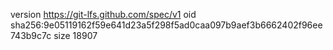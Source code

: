 version https://git-lfs.github.com/spec/v1
oid sha256:9e05119162f59e641d23a5f298f5ad0caa097b9aef3b6662402f96ee743b9c7c
size 18907
